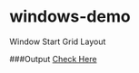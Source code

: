 # windows-demo
Window Start Grid Layout

###Output [Check Here](https://vasu-windows-demo.netlify.app/)
